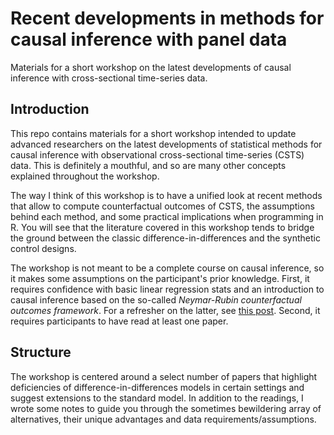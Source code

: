 # Recent developments in methods for causal inference with panel data
Materials for a short workshop on the latest developments of causal inference with cross-sectional time-series data.

## Introduction
This repo contains materials for a short workshop intended to update advanced researchers on the latest developments of statistical methods for causal inference with observational cross-sectional time-series (CSTS) data. This is definitely a mouthful, and so are many other concepts explained throughout the workshop. 

The way I think of this workshop is to have a unified look at recent methods that allow to compute counterfactual outcomes of CSTS, the assumptions behind each method, and some practical implications when programming in R. You will see that the literature covered in this workshop tends to bridge the ground between the classic difference-in-differences and the synthetic control designs.

The workshop is not meant to be a complete course on causal inference, so it makes some assumptions on the participant's prior knowledge. First, it requires confidence with basic linear regression stats and an introduction to causal inference based on the so-called *Neymar-Rubin counterfactual outcomes framework*. For a refresher on the latter, see [this post](https://www.causalconversations.com/post/po-introduction/). Second, it requires participants to have read at least one paper.

## Structure
The workshop is centered around a select number of papers that highlight deficiencies of difference-in-differences models in certain settings and suggest extensions to the standard model. In addition to the readings, I wrote some notes to guide you through the sometimes bewildering array of alternatives, their unique advantages and data requirements/assumptions.
